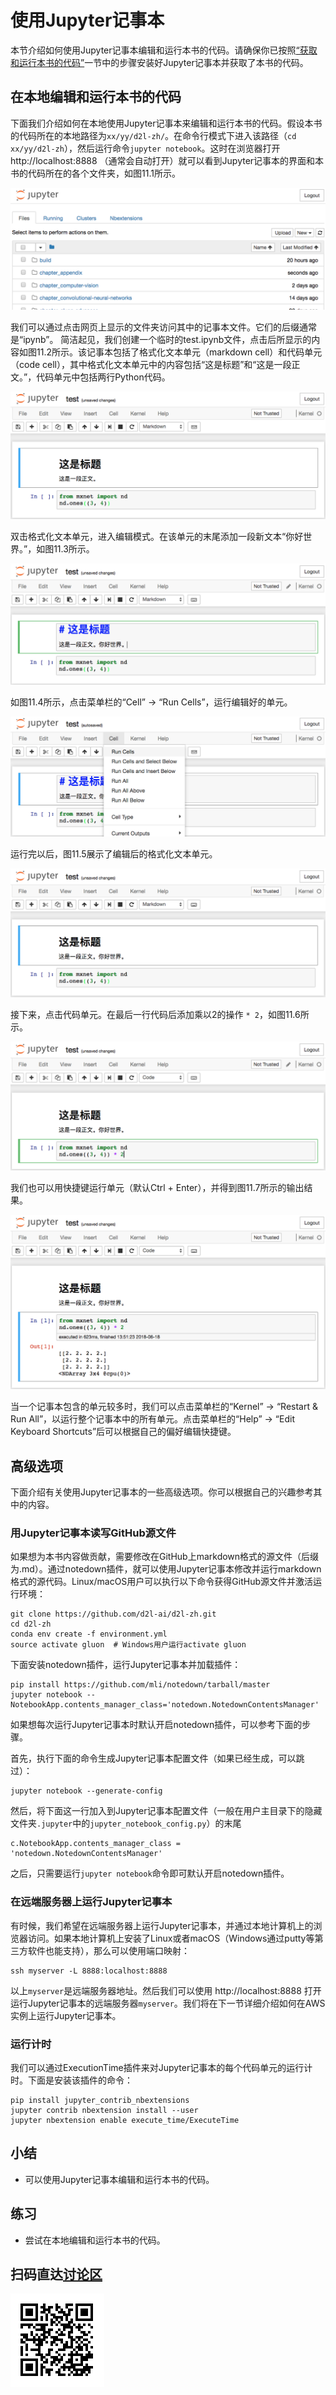 # 使用Jupyter记事本

本节介绍如何使用Jupyter记事本编辑和运行本书的代码。请确保你已按照[“获取和运行本书的代码”](../chapter_prerequisite/install.md)一节中的步骤安装好Jupyter记事本并获取了本书的代码。


## 在本地编辑和运行本书的代码

下面我们介绍如何在本地使用Jupyter记事本来编辑和运行本书的代码。假设本书的代码所在的本地路径为`xx/yy/d2l-zh/`。在命令行模式下进入该路径（`cd xx/yy/d2l-zh`），然后运行命令`jupyter notebook`。这时在浏览器打开 http://localhost:8888 （通常会自动打开）就可以看到Jupyter记事本的界面和本书的代码所在的各个文件夹，如图11.1所示。

![本书的代码所在的各个文件夹](../img/jupyter00.png)


我们可以通过点击网页上显示的文件夹访问其中的记事本文件。它们的后缀通常是“ipynb”。
简洁起见，我们创建一个临时的test.ipynb文件，点击后所显示的内容如图11.2所示。该记事本包括了格式化文本单元（markdown cell）和代码单元（code cell），其中格式化文本单元中的内容包括“这是标题”和“这是一段正文。”，代码单元中包括两行Python代码。

![test.ipynb文件包括了格式化文本单元和代码单元](../img/jupyter01.png)


双击格式化文本单元，进入编辑模式。在该单元的末尾添加一段新文本“你好世界。”，如图11.3所示。

![编辑格式化文本单元](../img/jupyter02.png)


如图11.4所示，点击菜单栏的“Cell” $\rightarrow$ “Run Cells”，运行编辑好的单元。

![运行单元](../img/jupyter03.png)


运行完以后，图11.5展示了编辑后的格式化文本单元。

![编辑后的格式化文本单元](../img/jupyter04.png)


接下来，点击代码单元。在最后一行代码后添加乘以2的操作 `* 2`，如图11.6所示。

![编辑代码单元](../img/jupyter05.png)


我们也可以用快捷键运行单元（默认Ctrl + Enter），并得到图11.7所示的输出结果。

![运行代码单元得到输出结果](../img/jupyter06.png)


当一个记事本包含的单元较多时，我们可以点击菜单栏的“Kernel” $\rightarrow$ “Restart & Run All”，以运行整个记事本中的所有单元。点击菜单栏的“Help” $\rightarrow$ “Edit Keyboard Shortcuts”后可以根据自己的偏好编辑快捷键。


## 高级选项

下面介绍有关使用Jupyter记事本的一些高级选项。你可以根据自己的兴趣参考其中的内容。

### 用Jupyter记事本读写GitHub源文件

如果想为本书内容做贡献，需要修改在GitHub上markdown格式的源文件（后缀为.md）。通过notedown插件，就可以使用Jupyter记事本修改并运行markdown格式的源代码。Linux/macOS用户可以执行以下命令获得GitHub源文件并激活运行环境：

```
git clone https://github.com/d2l-ai/d2l-zh.git
cd d2l-zh
conda env create -f environment.yml
source activate gluon  # Windows用户运行activate gluon
```

下面安装notedown插件，运行Jupyter记事本并加载插件：

```
pip install https://github.com/mli/notedown/tarball/master
jupyter notebook --NotebookApp.contents_manager_class='notedown.NotedownContentsManager'
```

如果想每次运行Jupyter记事本时默认开启notedown插件，可以参考下面的步骤。

首先，执行下面的命令生成Jupyter记事本配置文件（如果已经生成，可以跳过）：

```
jupyter notebook --generate-config
```

然后，将下面这一行加入到Jupyter记事本配置文件（一般在用户主目录下的隐藏文件夹`.jupyter`中的`jupyter_notebook_config.py`）的末尾

```
c.NotebookApp.contents_manager_class = 'notedown.NotedownContentsManager'
```

之后，只需要运行`jupyter notebook`命令即可默认开启notedown插件。


### 在远端服务器上运行Jupyter记事本

有时候，我们希望在远端服务器上运行Jupyter记事本，并通过本地计算机上的浏览器访问。如果本地计算机上安装了Linux或者macOS（Windows通过putty等第三方软件也能支持），那么可以使用端口映射：

```
ssh myserver -L 8888:localhost:8888
```

以上`myserver`是远端服务器地址。然后我们可以使用 http://localhost:8888 打开运行Jupyter记事本的远端服务器`myserver`。我们将在下一节详细介绍如何在AWS实例上运行Jupyter记事本。

### 运行计时

我们可以通过ExecutionTime插件来对Jupyter记事本的每个代码单元的运行计时。下面是安装该插件的命令：

```
pip install jupyter_contrib_nbextensions
jupyter contrib nbextension install --user
jupyter nbextension enable execute_time/ExecuteTime
```

## 小结

* 可以使用Jupyter记事本编辑和运行本书的代码。

## 练习

* 尝试在本地编辑和运行本书的代码。


## 扫码直达[讨论区](https://discuss.gluon.ai/t/topic/6965)

![](../img/qr_jupyter.svg)
